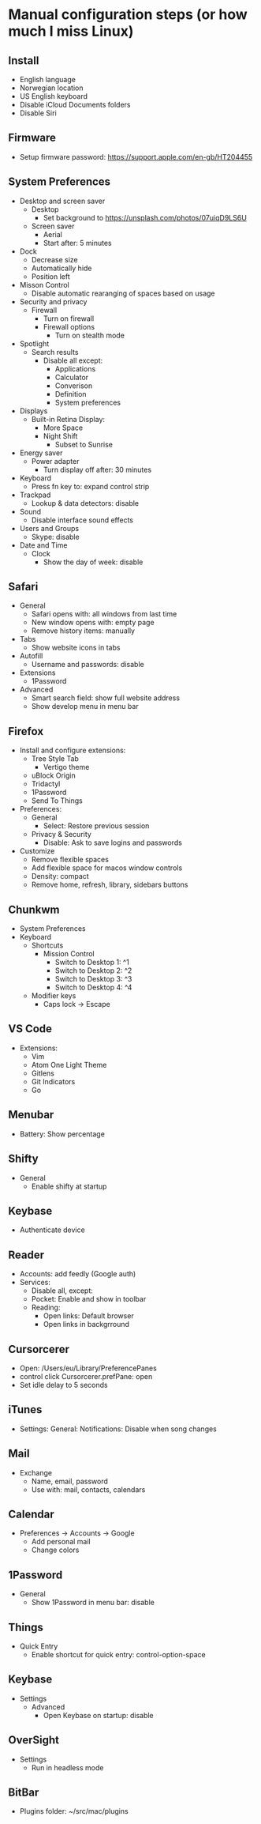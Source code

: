 Manual configuration steps (or how much I miss Linux)
=====================================================

Install
-------

- English language
- Norwegian location
- US English keyboard
- Disable iCloud Documents folders
- Disable Siri

Firmware
--------

- Setup firmware password: https://support.apple.com/en-gb/HT204455

System Preferences
------------------

- Desktop and screen saver
  - Desktop
    - Set background to https://unsplash.com/photos/07uiqD9LS6U
  - Screen saver
    - Aerial
    - Start after: 5 minutes
- Dock
  - Decrease size
  - Automatically hide
  - Position left
- Misson Control
  - Disable automatic rearanging of spaces based on usage
- Security and privacy
  - Firewall
    - Turn on firewall
    - Firewall options
      - Turn on stealth mode
- Spotlight
  - Search results
    - Disable all except:
      - Applications
      - Calculator
      - Converison
      - Definition
      - System preferences
- Displays
  - Built-in Retina Display:
    - More Space
    - Night Shift
      - Subset to Sunrise
- Energy saver
  - Power adapter
    - Turn display off after: 30 minutes
- Keyboard
  - Press fn key to: expand control strip
- Trackpad
  - Lookup & data detectors: disable
- Sound
  - Disable interface sound effects
- Users and Groups
  - Skype: disable
- Date and Time
  - Clock
    - Show the day of week: disable

Safari
------

- General
  - Safari opens with: all windows from last time
  - New window opens with: empty page
  - Remove history items: manually
- Tabs
  - Show website icons in tabs
- Autofill
  - Username and passwords: disable
- Extensions
  - 1Password
- Advanced
  - Smart search field: show full website address
  - Show develop menu in menu bar

Firefox
-------

- Install and configure extensions:
  - Tree Style Tab
    - Vertigo theme
  - uBlock Origin
  - Tridactyl
  - 1Password
  - Send To Things
- Preferences:
  - General
    - Select: Restore previous session
  - Privacy & Security
    - Disable: Ask to save logins and passwords
- Customize
  - Remove flexible spaces
  - Add flexible space for macos window controls
  - Density: compact
  - Remove home, refresh, library, sidebars buttons

Chunkwm
-------

- System Preferences
 - Keyboard
   - Shortcuts
     - Mission Control
       - Switch to Desktop 1: ^1
       - Switch to Desktop 2: ^2
       - Switch to Desktop 3: ^3
       - Switch to Desktop 4: ^4
    - Modifier keys
      - Caps lock -> Escape

VS Code
-------

- Extensions:
  - Vim
  - Atom One Light Theme
  - Gitlens
  - Git Indicators
  - Go

Menubar
-------

- Battery: Show percentage

Shifty
------

- General
  - Enable shifty at startup

Keybase
-------

- Authenticate device

Reader
------

- Accounts: add feedly (Google auth)
- Services:
  - Disable all, except:
  - Pocket: Enable and show in toolbar
  - Reading:
    - Open links: Default browser
    - Open links in backgrround

Cursorcerer
-----------

- Open: /Users/eu/Library/PreferencePanes
- control click Cursorcerer.prefPane: open
- Set idle delay to 5 seconds

iTunes
------

- Settings: General: Notifications: Disable when song changes

Mail
----

- Exchange
  - Name, email, password
  - Use with: mail, contacts, calendars

Calendar
--------

- Preferences -> Accounts -> Google
  - Add personal mail
  - Change colors

1Password
---------

- General
  - Show 1Password in menu bar: disable

Things
------

- Quick Entry
  - Enable shortcut for quick entry: control-option-space

Keybase
-------

- Settings
  - Advanced
    - Open Keybase on startup: disable

OverSight
---------

- Settings
  - Run in headless mode

BitBar
------

- Plugins folder: ~/src/mac/plugins
